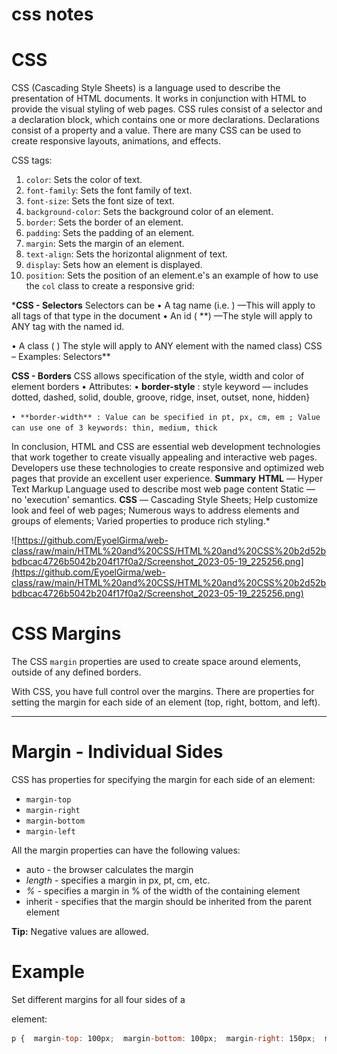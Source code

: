 # css notes

# CSS

CSS (Cascading Style Sheets) is a language used to describe the presentation of HTML documents. It works in conjunction with HTML to provide the visual styling of web pages. CSS rules consist of a selector and a declaration block, which contains one or more declarations. Declarations consist of a property and a value. There are many CSS can be used to create responsive layouts, animations, and effects.

CSS tags:

1. `color`: Sets the color of text.
2. `font-family`: Sets the font family of text.
3. `font-size`: Sets the font size of text.
4. `background-color`: Sets the background color of an element.
5. `border`: Sets the border of an element.
6. `padding`: Sets the padding of an element.
7. `margin`: Sets the margin of an element.
8. `text-align`: Sets the horizontal alignment of text.
9. `display`: Sets how an element is displayed.
10. `position`: Sets the position of an element.e's an example of how to use the `col` class to create a responsive grid:

***CSS - Selectors**
Selectors can be • A tag name (i.e.
) —This will apply to all tags of that type in the document • An id (
**) —The style will apply to ANY tag with the named id.

• A class (
) The style will apply to ANY element with the named class)
CSS – Examples: Selectors**

**CSS - Borders**
CSS allows specification of the style, width and color of element borders • Attributes: • **border-style** : style keyword — includes dotted, dashed, solid, double, groove, ridge, inset, outset, none, hidden}

`• **border-width** : Value can be specified in pt, px, cm, em ; Value can use one of 3 keywords: thin, medium, thick`

In conclusion, HTML and CSS are essential web development technologies that work together to create visually appealing and interactive web pages. Developers use these technologies to create responsive and optimized web pages that provide an excellent user experience.
**Summary**
**HTML** — Hyper Text Markup Language used to describe most web page content Static — no 'execution' semantics. **CSS** — Cascading Style Sheets; Help customize look and feel of web pages; Numerous ways to address elements and groups of elements; Varied properties to produce rich styling.*

![https://github.com/EyoelGirma/web-class/raw/main/HTML%20and%20CSS/HTML%20and%20CSS%20b2d52bbdbcac4726b5042b204f17f0a2/Screenshot_2023-05-19_225256.png](https://github.com/EyoelGirma/web-class/raw/main/HTML%20and%20CSS/HTML%20and%20CSS%20b2d52bbdbcac4726b5042b204f17f0a2/Screenshot_2023-05-19_225256.png)

# CSS Margins

The CSS `margin` properties are used to create space around elements, outside of any defined borders.

With CSS, you have full control over the margins. There are properties for setting the margin for each side of an element (top, right, bottom, and left).

---

# Margin - Individual Sides

CSS has properties for specifying the margin for each side of an element:

- `margin-top`
- `margin-right`
- `margin-bottom`
- `margin-left`

All the margin properties can have the following values:

- auto - the browser calculates the margin
- *length* - specifies a margin in px, pt, cm, etc.
- *%* - specifies a margin in % of the width of the containing element
- inherit - specifies that the margin should be inherited from the parent element

**Tip:** Negative values are allowed.

# Example

Set different margins for all four sides of a <p> element:

```jsx
p {  margin-top: 100px;  margin-bottom: 100px;  margin-right: 150px;  margin-left: 80px;}
```